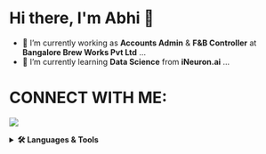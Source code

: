 # Hi there, I'm Abhi 👋 

- 🔭 I’m currently working as **Accounts Admin** & **F&B Controller** at **Bangalore Brew Works Pvt Ltd** ...
- 🌱 I’m currently learning **Data Science** from **iNeuron.ai** ...

# CONNECT WITH ME:

[![](https://img.shields.io/badge/linkedin-%230077B5.svg?style=for-the-badge&logo=linkedin)](https://https://www.linkedin.com/in/abhishek-b-807b75219)


<details>
    <summary><b>🛠️ Languages & Tools</b></summary><br/>
    <code><img width="10%" src="https://www.vectorlogo.zone/logos/python/python-ar21.svg"></code>
    <code><img width="10%" src="https://www.vectorlogo.zone/logos/mysql/mysql-horizontal.svg"></code>
    <code><img width="10%" src="https://www.vectorlogo.zone/logos/mongodb/mongodb-ar21.svg"></code>
    <br />
    <code><img width="10%" src="https://www.vectorlogo.zone/logos/apache_cassandra/apache_cassandra-ar21.svg"></code>
    <code><img width="10%" src="https://www.vectorlogo.zone/logos/numpy/numpy-ar21.svg"></code>

    <code><img width="8%" src="https://cdn.jsdelivr.net/gh/devicons/devicon/icons/pandas/pandas-original-wordmark.svg"></code>
    <code><img width="10%" src="https://www.vectorlogo.zone/logos/w3_html5/w3_html5-ar21.svg"></code>
    <code><img width="10%" src="https://www.vectorlogo.zone/logos/w3_css/w3_css-ar21.svg"></code>
</details>

<!--
**abhichris63/abhichris63** is a ✨ _special_ ✨ repository because its `README.md` (this file) appears on your GitHub profile.

Here are some ideas to get you started:

- 🔭 I’m currently working on ...
- 🌱 I’m currently learning ...
- 👯 I’m looking to collaborate on ...
- 🤔 I’m looking for help with ...
- 💬 Ask me about ...
- 📫 How to reach me: ...
- 😄 Pronouns: ...
- ⚡ Fun fact: ...
-->
